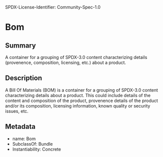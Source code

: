 SPDX-License-Identifier: Community-Spec-1.0

# Bom

## Summary

A container for a grouping of SPDX-3.0 content characterizing details
(provenence, composition, licensing, etc.) about a product.

## Description

A Bill Of Materials (BOM) is a container for a grouping of SPDX-3.0 content
characterizing details about a product.
This could include details of the content and composition of the product,
provenence details of the product and/or
its composition, licensing information, known quality or security issues, etc.

## Metadata

- name: Bom
- SubclassOf: Bundle
- Instantiability: Concrete

